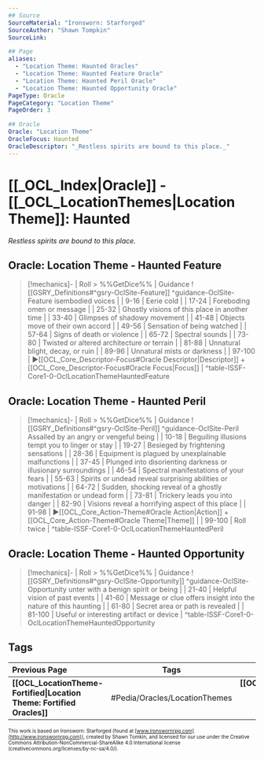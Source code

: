 ```yaml
---
## Source
SourceMaterial: "Ironsworn: Starforged"
SourceAuthor: "Shawn Tompkin"
SourceLink: 

## Page
aliases:
  - "Location Theme: Haunted Oracles"
  - "Location Theme: Haunted Feature Oracle"
  - "Location Theme: Haunted Peril Oracle"
  - "Location Theme: Haunted Opportunity Oracle"
PageType: Oracle
PageCategory: "Location Theme"
PageOrder: 3

## Oracle
Oracle: "Location Theme"
OracleFocus: Haunted
OracleDescriptor: "_Restless spirits are bound to this place._"
---
```

# [[_OCL_Index|Oracle]] - [[_OCL_LocationThemes|Location Theme]]: Haunted
*_Restless spirits are bound to this place._*

## Oracle: Location Theme - Haunted Feature
> [!mechanics]- | Roll > %%GetDice%% | Guidance
> ![[GSRY_Definitions#^gsry-OclSite-Feature]] ^guidance-OclSite-Feature
[](GSRY_Definitions.md#^gsry-OclSite-Feature)isembodied voices |
| 9-16 | Eerie cold |
| 17-24 | Foreboding omen or message |
| 25-32 | Ghostly visions of this place in another time |
| 33-40 | Glimpses of shadowy movement |
| 41-48 | Objects move of their own accord |
| 49-56 | Sensation of being watched |
| 57-64 | Signs of death or violence |
| 65-72 | Spectral sounds |
| 73-80 | Twisted or altered architecture or terrain |
| 81-88 | Unnatural blight, decay, or ruin |
| 89-96 | Unnatural mists or darkness |
| 97-100 | ▶[[OCL_Core_Descriptor-Focus#Oracle Descriptor\|Descriptor]] + [[OCL_Core_Descriptor-Focus#Oracle Focus\|Focus]] |
^table-ISSF-Core1-0-OclLocationThemeHauntedFeature

## Oracle: Location Theme - Haunted Peril
> [!mechanics]- | Roll > %%GetDice%% | Guidance
> ![[GSRY_Definitions#^gsry-OclSite-Peril]] ^guidance-OclSite-Peril
[](GSRY_Definitions.md#^gsry-OclSite-Peril) Assailed by an angry or vengeful being |
| 10-18 | Beguiling illusions tempt you to linger or stay |
| 19-27 | Besieged by frightening sensations |
| 28-36 | Equipment is plagued by unexplainable malfunctions |
| 37-45 | Plunged into disorienting darkness or illusionary surroundings |
| 46-54 | Spectral manifestations of your fears |
| 55-63 | Spirits or undead reveal surprising abilities or motivations |
| 64-72 | Sudden, shocking reveal of a ghostly manifestation or undead form |
| 73-81 | Trickery leads you into danger |
| 82-90 | Visions reveal a horrifying aspect of this place |
| 91-98 | ▶[[OCL_Core_Action-Theme#Oracle Action\|Action]] + [[OCL_Core_Action-Theme#Oracle Theme\|Theme]] |
| 99-100 | Roll twice |
^table-ISSF-Core1-0-OclLocationThemeHauntedPeril

## Oracle: Location Theme - Haunted Opportunity
> [!mechanics]- | Roll > %%GetDice%% | Guidance
> ![[GSRY_Definitions#^gsry-OclSite-Opportunity]] ^guidance-OclSite-Opportunity
[](GSRY_Definitions.md#^gsry-OclSite-Opportunity)unter with a benign spirit or being |
| 21-40 | Helpful vision of past events |
| 41-60 | Message or clue offers insight into the nature of this haunting |
| 61-80 | Secret area or path is revealed |
| 81-100 | Useful or interesting artifact or device |
^table-ISSF-Core1-0-OclLocationThemeHauntedOpportunity

## Tags
| Previous Page | Tags | Next Page |
|:--- |:---:| ---:|
| **[[OCL_LocationTheme-Fortified\|Location Theme: Fortified Oracles]]** | #Pedia/Oracles/LocationThemes | **[[OCL_LocationTheme-Infested\|Location Theme: Infested Oracles]]** |

<font size=-2>This work is based on Ironsworn: Starforged (found at [www.ironswornrpg.com](http://www.ironswornrpg.com)), created by Shawn Tomkin, and licensed for our use under the Creative Commons Attribution-NonCommercial-ShareAlike 4.0 International license  (creativecommons.org/licenses/by-nc-sa/4.0/).</font>
